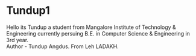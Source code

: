 # Tundup1
Hello its Tundup a student from Mangalore Institute of Technology & Engineering currently persuing B.E. in Computer Science & Engineering in 3rd year.
<br>
Author - Tundup Angdus.
From Leh LADAKH.